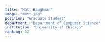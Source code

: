```yaml
---
title: "Matt Baughman"
image: "matt.jpg"
position: "Graduate Student"
department: "Department of Computer Science"
institution: "University of Chicago"
ranking: 32
---
```

